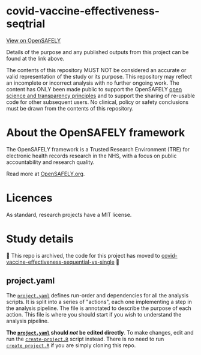 # covid-vaccine-effectiveness-seqtrial

[View on OpenSAFELY](https://jobs.opensafely.org/repo/https%253A%252F%252Fgithub.com%252Fopensafely%252Fcovid-vaccine-effectiveness-seqtrial)

Details of the purpose and any published outputs from this project can be found at the link above.

The contents of this repository MUST NOT be considered an accurate or valid representation of the study or its purpose. 
This repository may reflect an incomplete or incorrect analysis with no further ongoing work.
The content has ONLY been made public to support the OpenSAFELY [open science and transparency principles](https://www.opensafely.org/about/#contributing-to-best-practice-around-open-science) and to support the sharing of re-usable code for other subsequent users.
No clinical, policy or safety conclusions must be drawn from the contents of this repository.

# About the OpenSAFELY framework

The OpenSAFELY framework is a Trusted Research Environment (TRE) for electronic
health records research in the NHS, with a focus on public accountability and
research quality.

Read more at [OpenSAFELY.org](https://opensafely.org).

# Licences
As standard, research projects have a MIT license. 

# Study details

🚨 This repo is archived, the code for this project has moved to [covid-vaccine-effectiveness-sequential-vs-single](https://github.com/opensafely/covid-vaccine-effectiveness-sequential-vs-single) 🚨

## project.yaml
The [`project.yaml`](./project.yaml) defines run-order and dependencies for all the analysis scripts. 
It is split into a series of "actions", each one implementing a step in the analysis pipeline.
The file is annotated to describe the purpose of each action. 
This file is where you should start if you wish to understand the analysis pipeline.

**The [`project.yaml`](./project.yaml) should *not* be edited directly**. To make changes, edit and run the [`create-project.R`](./create-project.R) script instead.
There is no need to run [`create_project.R`](./create_project.R) if you are simply cloning this repo.

